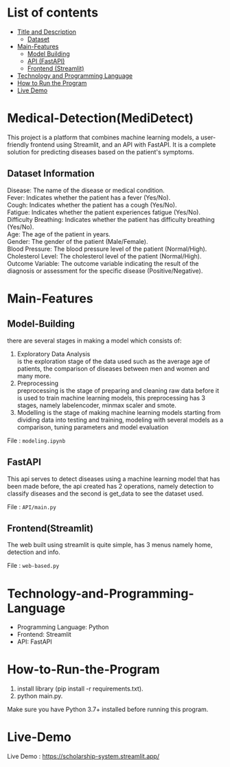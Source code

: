# List of contents
- [Title and Description](#Medical-Detection(MediDetect))
   - [Dataset](#Dataset)
- [Main-Features](#Main-Features)
   - [Model Building](#Model-Building)
   - [API (FastAPI)](#FastAPI)
   - [Frontend (Streamlit)](#frontendstreamlit)
- [Technology and Programming Language](#Technology-and-Programming-Language)
- [How to Run the Program](#How-to-Run-the-Program)
- [Live Demo](#Live-Demo)


# Medical-Detection(MediDetect)
This project is a platform that combines machine learning models, a user-friendly frontend using Streamlit, and an API with FastAPI. It is a complete solution for predicting diseases based on the patient's symptoms.

## Dataset Information
Disease: The name of the disease or medical condition.  
Fever: Indicates whether the patient has a fever (Yes/No).  
Cough: Indicates whether the patient has a cough (Yes/No).  
Fatigue: Indicates whether the patient experiences fatigue (Yes/No).  
Difficulty Breathing: Indicates whether the patient has difficulty breathing (Yes/No).  
Age: The age of the patient in years.  
Gender: The gender of the patient (Male/Female).  
Blood Pressure: The blood pressure level of the patient (Normal/High).  
Cholesterol Level: The cholesterol level of the patient (Normal/High).  
Outcome Variable: The outcome variable indicating the result of the diagnosis or assessment for the specific disease (Positive/Negative).  

# Main-Features
## Model-Building
there are several stages in making a model which consists of:
1. Exploratory Data Analysis  
   is the exploration stage of the data used such as the average age of patients, the comparison of diseases between men and women and many more.
2. Preprocessing  
   preprocessing is the stage of preparing and cleaning raw data before it is used to train machine learning models, this preprocessing has 3 stages, namely labelencoder, minmax scaler and smote.
3. Modelling
   is the stage of making machine learning models starting from dividing data into testing and training, modeling with several models as a comparison, tuning parameters and model evaluation

File : `modeling.ipynb`  
## FastAPI
This api serves to detect diseases using a machine learning model that has been made before, the api created has 2 operations, namely detection to classify diseases and the second is get_data to see the dataset used.

File : `API/main.py`  

## Frontend(Streamlit)
The web built using streamlit is quite simple, has 3 menus namely home, detection and info.

File : `web-based.py`  

# Technology-and-Programming-Language
- Programming Language: Python  
- Frontend: Streamlit  
- API: FastAPI  

# How-to-Run-the-Program
1. install library (pip install -r requirements.txt).
2. python main.py.

Make sure you have Python 3.7+ installed before running this program.

# Live-Demo
Live Demo : https://scholarship-system.streamlit.app/

